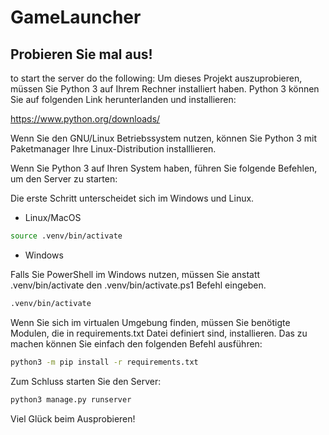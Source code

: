 # GameLauncher

## Probieren Sie mal aus!

to start the server do the following:
Um dieses Projekt auszuprobieren, müssen Sie Python 3 auf Ihrem Rechner
installiert haben. Python 3 können Sie auf folgenden Link herunterlanden
und installieren:

https://www.python.org/downloads/

Wenn Sie den GNU/Linux Betriebssystem nutzen, können Sie Python 3 mit
Paketmanager Ihre Linux-Distribution installlieren.

Wenn Sie Python 3 auf Ihren System haben, führen Sie folgende Befehlen,
um den Server zu starten:

Die erste Schritt unterscheidet sich im Windows und Linux.

* Linux/MacOS

```bash
source .venv/bin/activate
```

* Windows

Falls Sie PowerShell im Windows nutzen, müssen Sie anstatt .venv/bin/activate
den .venv/bin/activate.ps1 Befehl eingeben.

```bash
.venv/bin/activate
```

Wenn Sie sich im virtualen Umgebung finden, müssen Sie benötigte Modulen,
die in requirements.txt Datei definiert sind, installieren. Das zu machen
können Sie einfach den folgenden Befehl ausführen:

```bash
python3 -m pip install -r requirements.txt
```

Zum Schluss starten Sie den Server:

```bash
python3 manage.py runserver
```

Viel Glück beim Ausprobieren!
